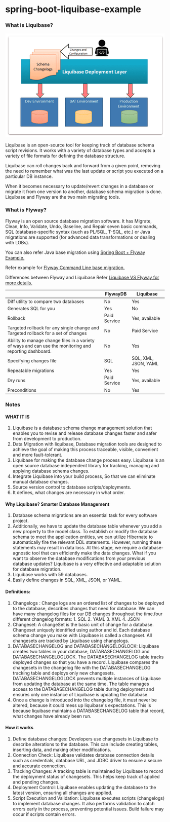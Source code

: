 # spring-boot-liquibase-example

### What is Liquibase?

![FlywayDB Flow](img/flow.png "FlywayDB Flow")

Liquibase is an open-source tool for keeping track of database schema script revisions. It works with a variety
of database types and accepts a variety of file formats for defining the database structure.

Liquibase can roll changes back and forward from a given point, removing the need to remember what was the last update
or script you executed on a particular DB instance.

When it becomes necessary to update/revert changes in a database or migrate it from one version to another, database
schema migration is done. Liquibase and Flyway are the two main migrating tools.

### What is Flyway?

Flyway is an open source database migration software. It has Migrate, Clean, Info, Validate, Undo, Baseline, and Repair
seven basic commands, SQL (database-specific syntax (such as PL/SQL, T-SQL, etc.) or Java migrations are supported (for
advanced data transformations or dealing with LOBs).

You can also refer Java base migration
using [Spring Boot + Flyway Example.](https://www.techgeeknext.com/spring-boot/spring-boot-flyway-example)

Refer example for [Flyway Command Line base migration.](https://www.techgeeknext.com/flyway-command-line-migration)

Differences between Flyway and Liquibase
Refer [Liquibase VS Flyway for more details.](https://www.techgeeknext.com/liquibase-vs-flyway)

|                                                                                                          | FlywayDB      | Liquibase            |
|----------------------------------------------------------------------------------------------------------|---------------|----------------------|
| Diff utility to compare two databases                                                                    | No            | Yes                  |
| Generates SQL for you	                                                                                   | Yes           | 	No                  |
| Rollback	                                                                                                | Paid Service	 | Yes, available       |
| Targeted rollback for any single change and Targeted rollback for a set of changes	                      | No	           | Paid Service         |
| Ability to manage change files in a variety of ways and can use the monitoring and reporting dashboard.	 | No	           | Yes                  |
| Specifying changes file	                                                                                 | SQL	          | SQL, XML, JSON, YAML |
| Repeatable migrations	                                                                                   | Yes           | 	Yes                 |
| Dry runs	                                                                                                | Paid Service	 | Yes, available       |
| Preconditions	                                                                                           | No            | 	Yes                 |

### Notes

#### WHAT IT IS

1. Liquibase is a database schema change management solution that enables you to revise and release database changes
   faster and safer from development to production.
2. Data Migration with liquibase, Database migration tools are designed to achieve the goal of making this process
   traceable, visible, convenient and more fault-tolerant.
3. Liquibase for making the database change process easy. Liquibase is an open source database independent library for
   tracking, managing and applying database schema changes.
4. Integrate Liquibase into your build process, So that we can eliminate manual database changes.
5. Source version control to database scripts/deployments.
6. It defines, what changes are necessary in what order.

#### Why Liquibase? Smarter Database Management

1. Database schema migrations are an essential task for every software project.
2. Additionally, we have to update the database table whenever you add a new property to the model class. To establish
   or modify the database schema to meet the application entities, we can utilize Hibernate to automatically fire the
   relevant DDL statements. However, running these statements may result in data loss. At this stage, we require a
   database-agnostic tool that can efficiently make the data changes. What if you want to observe the database
   modifications from your previous database updates? Liquibase is a very effective and adaptable solution for database
   migration.
3. Liquibase works with 59 databases.
4. Easily define changes in SQL, XML, JSON, or YAML.

#### Definitions:

1. Changelogs : Change logs are an ordered list of changes to be deployed to the database, describes changes that need
   for database. We can have many changelog files for our DB changes throughout the time.four different changelog
   formats: 1. SQL 2. YAML 3. XML 4. JSON
2. Changeset: A changeSet is the basic unit of change for a database. Changeset uniquely identified using author and id.
   Each database schema change you make with Liquibase is called a changeset. All changesets are tracked by Liquibase
   using changelogs.
3. DATABASECHANGELOG and DATABASECHANGELOGLOCK: Liquibase creates two tables in your database, DATABASECHANGELOG and
   DATABASECHANGELOGLOCK. The DATABASECHANGELOG table tracks deployed changes so that you have a record. Liquibase
   compares the changesets in the changelog file with the DATABASECHANGELOG tracking table and deploys only new
   changesets. DATABASECHANGELOGLOCK prevents multiple instances of Liquibase from updating the database at the same
   time. The table manages access to the DATABASECHANGELOG table during deployment and ensures only one instance of
   Liquibase is updating the database.
4. Once a change is introduced into the changelog file, it must never be altered, because it could mess up liquibase's
   expectations. This is because liquibase maintains a DATABASECHANGELOG table that record, what changes have already
   been run.

#### How it works

1. Define database changes: Developers use changesets in Liquibase to describe alterations to the database. This can
   include creating tables, inserting data, and making other modifications.
2. Connection Check: Liquibase validates database connection details such as credentials, database URL, and JDBC driver
   to ensure a secure and accurate connection.
3. Tracking Changes: A tracking table is maintained by Liquibase to record the deployment status of changesets. This
   helps keep track of applied and pending changes.
4. Deployment Control: Liquibase enables updating the database to the latest version, ensuring all changes are applied.
5. Script Execution and Validation: Liquibase executes scripts (changelogs) to implement database changes. It also
   performs validation to catch errors early in the process, preventing potential issues. Build failure may occur if
   scripts contain errors. 
